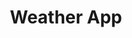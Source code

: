 ---
title: Weather App
desc: A web app to show local weather using a weather API.
techs:
    - html
    - css
    - less
    - javascript
    - jquery
    - materialize
source: https://github.com/cod3rguy/weather-app
demo: http://santak.xyz/phplab/weather-app/
---